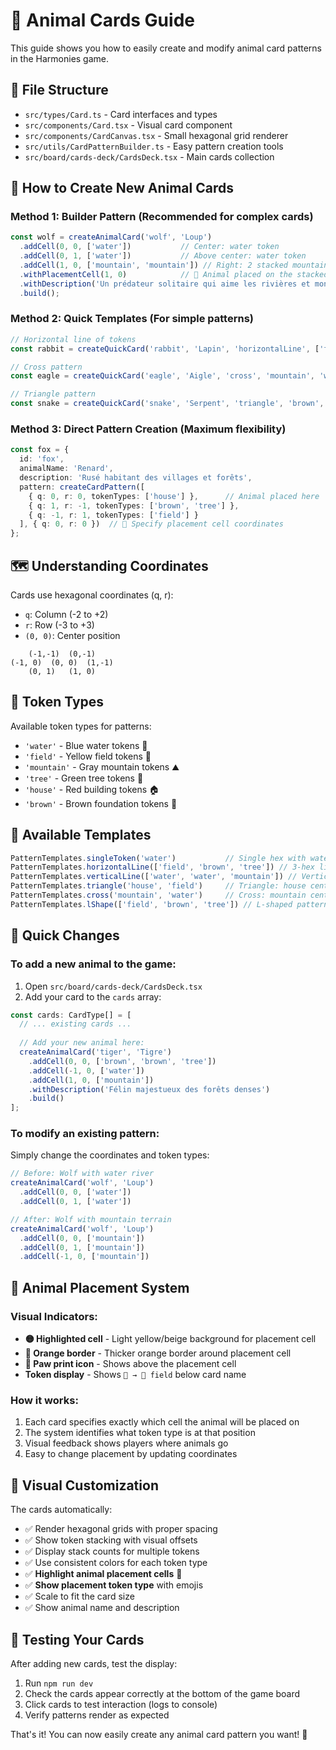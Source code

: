 # 🐾 Animal Cards Guide

This guide shows you how to easily create and modify animal card patterns in the Harmonies game.

## 📁 File Structure

- `src/types/Card.ts` - Card interfaces and types
- `src/components/Card.tsx` - Visual card component  
- `src/components/CardCanvas.tsx` - Small hexagonal grid renderer
- `src/utils/CardPatternBuilder.ts` - Easy pattern creation tools
- `src/board/cards-deck/CardsDeck.tsx` - Main cards collection

## 🎨 How to Create New Animal Cards

### Method 1: Builder Pattern (Recommended for complex cards)

```typescript
const wolf = createAnimalCard('wolf', 'Loup')
  .addCell(0, 0, ['water'])           // Center: water token
  .addCell(0, 1, ['water'])           // Above center: water token  
  .addCell(1, 0, ['mountain', 'mountain']) // Right: 2 stacked mountain tokens
  .withPlacementCell(1, 0)            // 🐾 Animal placed on the stacked mountains
  .withDescription('Un prédateur solitaire qui aime les rivières et montagnes')
  .build();
```

### Method 2: Quick Templates (For simple patterns)

```typescript
// Horizontal line of tokens
const rabbit = createQuickCard('rabbit', 'Lapin', 'horizontalLine', ['field', 'brown', 'field']);

// Cross pattern 
const eagle = createQuickCard('eagle', 'Aigle', 'cross', 'mountain', 'water');

// Triangle pattern
const snake = createQuickCard('snake', 'Serpent', 'triangle', 'brown', 'field');
```

### Method 3: Direct Pattern Creation (Maximum flexibility)

```typescript
const fox = {
  id: 'fox',
  animalName: 'Renard',
  description: 'Rusé habitant des villages et forêts',
  pattern: createCardPattern([
    { q: 0, r: 0, tokenTypes: ['house'] },      // Animal placed here
    { q: 1, r: -1, tokenTypes: ['brown', 'tree'] },
    { q: -1, r: 1, tokenTypes: ['field'] }
  ], { q: 0, r: 0 })  // 🐾 Specify placement cell coordinates
};
```

## 🗺️ Understanding Coordinates

Cards use hexagonal coordinates (q, r):
- `q`: Column (-2 to +2)  
- `r`: Row (-3 to +3)
- `(0, 0)`: Center position

```
    (-1,-1)  (0,-1)
(-1, 0)  (0, 0)  (1,-1) 
    (0, 1)   (1, 0)
```

## 🎯 Token Types

Available token types for patterns:
- `'water'` - Blue water tokens 🌊
- `'field'` - Yellow field tokens 🌻  
- `'mountain'` - Gray mountain tokens ⛰️
- `'tree'` - Green tree tokens 🌳
- `'house'` - Red building tokens 🏠
- `'brown'` - Brown foundation tokens 🌱

## 📐 Available Templates

```typescript
PatternTemplates.singleToken('water')           // Single hex with water
PatternTemplates.horizontalLine(['field', 'brown', 'tree']) // 3-hex line  
PatternTemplates.verticalLine(['water', 'water', 'mountain']) // Vertical line
PatternTemplates.triangle('house', 'field')     // Triangle: house center, field corners
PatternTemplates.cross('mountain', 'water')     // Cross: mountain center, water arms
PatternTemplates.lShape(['field', 'brown', 'tree']) // L-shaped pattern
```

## 🔧 Quick Changes

### To add a new animal to the game:

1. Open `src/board/cards-deck/CardsDeck.tsx`
2. Add your card to the `cards` array:

```typescript
const cards: CardType[] = [
  // ... existing cards ...
  
  // Add your new animal here:
  createAnimalCard('tiger', 'Tigre')
    .addCell(0, 0, ['brown', 'brown', 'tree'])
    .addCell(-1, 0, ['water'])
    .addCell(1, 0, ['mountain'])
    .withDescription('Félin majestueux des forêts denses')
    .build()
];
```

### To modify an existing pattern:

Simply change the coordinates and token types:

```typescript
// Before: Wolf with water river
createAnimalCard('wolf', 'Loup')
  .addCell(0, 0, ['water'])
  .addCell(0, 1, ['water'])

// After: Wolf with mountain terrain  
createAnimalCard('wolf', 'Loup')
  .addCell(0, 0, ['mountain'])
  .addCell(0, 1, ['mountain'])
  .addCell(-1, 0, ['mountain'])
```

## 🐾 Animal Placement System

### Visual Indicators:
- **🟡 Highlighted cell** - Light yellow/beige background for placement cell
- **🧡 Orange border** - Thicker orange border around placement cell  
- **🐾 Paw print icon** - Shows above the placement cell
- **Token display** - Shows `🐾 → 🌻 field` below card name

### How it works:
1. Each card specifies exactly which cell the animal will be placed on
2. The system identifies what token type is at that position  
3. Visual feedback shows players where animals go
4. Easy to change placement by updating coordinates

## 🎨 Visual Customization

The cards automatically:
- ✅ Render hexagonal grids with proper spacing
- ✅ Show token stacking with visual offsets  
- ✅ Display stack counts for multiple tokens
- ✅ Use consistent colors for each token type
- ✅ **Highlight animal placement cells** 🐾
- ✅ **Show placement token type** with emojis
- ✅ Scale to fit the card size
- ✅ Show animal name and description

## 🧪 Testing Your Cards

After adding new cards, test the display:

1. Run `npm run dev`
2. Check the cards appear correctly at the bottom of the game board
3. Click cards to test interaction (logs to console)
4. Verify patterns render as expected

That's it! You can now easily create any animal card pattern you want! 🎉